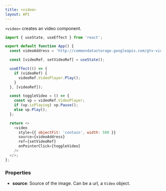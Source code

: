 ```yaml
---
title: <video>
layout: API
---
```


`<video>` creates an video component.

<Sandpack>

```js
import { useState, useEffect } from 'react';

export default function App() {
  const videoAddress = 'http://commondatastorage.googleapis.com/gtv-videos-bucket/sample/BigBuckBunny.mp4';

  const [videoRef, setVideoRef] = useState();

  useEffect(() => {
    if (videoRef) {
      videoRef.VideoPlayer.Play();
    }
  }, [videoRef]);

  const toggleVideo = () => {
    const vp = videoRef.VideoPlayer;
    if (vp.isPlaying) vp.Pause();
    else vp.Play();
  };

  return <>
    <video
      style={{ objectFit: 'contain', width: 500 }}
      source={videoAddress}
      ref={setVideoRef}
      onPointerClick={toggleVideo}
    />
  </>;
};
```

</Sandpack>

### Properties

- **source**: Source of the image. Can be a url, a `Video` object.
